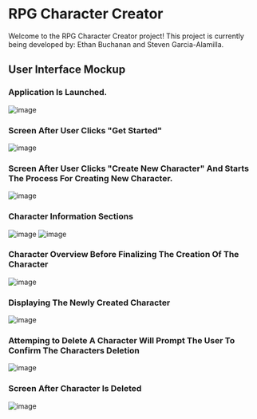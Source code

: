 # RPG Character Creator
Welcome to the RPG Character Creator project! 
This project is currently being developed by: Ethan Buchanan and Steven Garcia-Alamilla.



## User Interface Mockup

### Application Is Launched.
![image](https://user-images.githubusercontent.com/89400338/223881664-37edea07-1b1e-4df2-b298-36242fff68c9.png)

### Screen After User Clicks "Get Started"
![image](https://user-images.githubusercontent.com/89400338/223882313-f07d0a55-e733-478d-8d2f-d4ee7df7ccb6.png)

### Screen After User Clicks "Create New Character" And Starts The Process For Creating New Character.
![image](https://user-images.githubusercontent.com/89400338/223883078-0bce9daf-cd4f-4320-8947-967dceeae4b7.png)

### Character Information Sections
![image](https://user-images.githubusercontent.com/89400338/223883014-829d84d5-fb1e-4cab-bf59-cf543962582b.png)
![image](https://user-images.githubusercontent.com/89400338/223883042-21c47ea2-66b8-4e7e-bb61-cb6e2974cabb.png)

### Character Overview Before Finalizing The Creation Of The Character
![image](https://user-images.githubusercontent.com/89400338/223883313-329cbf54-f017-494b-83e3-23da65b7288e.png)

### Displaying The Newly Created Character 
![image](https://user-images.githubusercontent.com/89400338/223882803-8838899e-7d22-451c-a6ea-20742ae03b03.png)

### Attemping to Delete A Character Will Prompt The User To Confirm The Characters Deletion
![image](https://user-images.githubusercontent.com/89400338/223883546-1e3eb75c-38e0-460d-9a8f-15cc771f8712.png)

### Screen After Character Is Deleted
![image](https://user-images.githubusercontent.com/89400338/223883626-0be8af75-9cad-4bc2-b286-cc779b2825d1.png)






